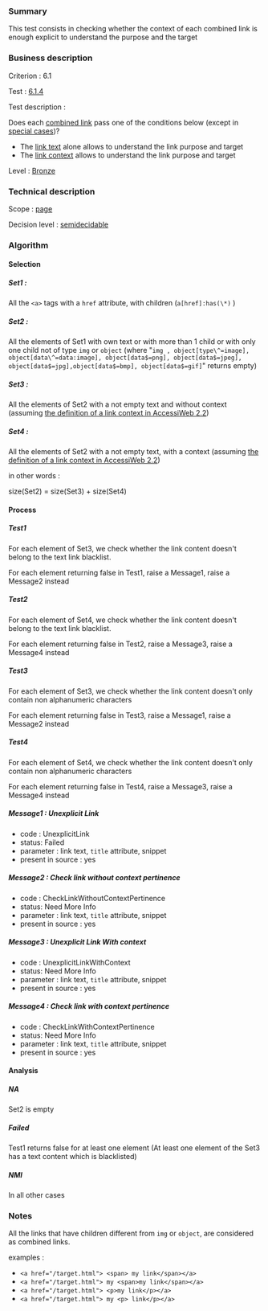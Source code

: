 ### Summary

This test consists in checking whether the context of each combined link is enough explicit to understand the purpose and the target

### Business description

Criterion : 6.1

Test : [6.1.4](http://accessiweb.org/index.php/accessiweb-22-english-version.html#test-6-1-4)

Test description :

Does each [combined link](http://accessiweb.org/index.php/glossary-76.html#mLienComposite) pass one of the conditions below (except in [special cases](http://accessiweb.org/index.php/glossary-76.html#mLienCompositeindex.php/glossary-76.html#cpCrit6- "Special cases for criterion 6.1"))?

-   The [link text](http://accessiweb.org/index.php/glossary-76.html#mIntituleLien) alone allows to understand the link purpose and target
-   The [link context](http://accessiweb.org/index.php/glossary-76.html#mContexteLien) allows to understand the link purpose and target

Level : [Bronze](/en/category/rules-design/accessiweb-11/level/bronze)

### Technical description

Scope : [page](/en/category/rules-design/accessiweb-11/scope/page)

Decision level :
[semidecidable](/en/category/rules-design/accessiweb-11/decision-level/semidecidable)

### Algorithm

#### Selection

##### Set1 :

All the `<a>` tags with a `href` attribute, with children (`a[href]:has(\*)` )

##### Set2 :

All the elements of Set1 with own text or with more than 1 child or with only one child not of type `img` or `object` (where "`img , object[type\^=image], object[data\^=data:image], object[data$=png], object[data$=jpeg], object[data$=jpg],object[data$=bmp], object[data$=gif]`" returns empty)

##### Set3 :

All the elements of Set2 with a not empty text and without context (assuming [the definition of a link context in AccessiWeb 2.2](http://accessiweb.org/index.php/glossary-76.html#mContexteLien))

##### Set4 :
 
All the elements of Set2 with a not empty text, with a context (assuming [the definition of a link context in AccessiWeb 2.2](http://accessiweb.org/index.php/glossary-76.html#mContexteLien))

in other words :

size(Set2) = size(Set3) + size(Set4)

#### Process

##### Test1

For each element of Set3, we check whether the link content doesn't belong to the text link blacklist.

For each element returning false in Test1, raise a Message1, raise a Message2 instead

##### Test2

For each element of Set4, we check whether the link content doesn't belong to the text link blacklist.

For each element returning false in Test2, raise a Message3, raise a Message4 instead

##### Test3

For each element of Set3, we check whether the link content doesn't only contain non alphanumeric characters

For each element returning false in Test3, raise a Message1, raise a Message2 instead

##### Test4

For each element of Set4, we check whether the link content doesn't only contain non alphanumeric characters

For each element returning false in Test4, raise a Message3, raise a Message4 instead

##### Message1 : Unexplicit Link

-   code : UnexplicitLink
-   status: Failed
-   parameter : link text, `title` attribute, snippet
-   present in source : yes

##### Message2 : Check link without context pertinence

-   code : CheckLinkWithoutContextPertinence
-   status: Need More Info
-   parameter : link text, `title` attribute, snippet
-   present in source : yes

##### Message3 : Unexplicit Link With context

-   code : UnexplicitLinkWithContext
-   status: Need More Info
-   parameter : link text, `title` attribute, snippet
-   present in source : yes

##### Message4 : Check link with context pertinence

-   code : CheckLinkWithContextPertinence
-   status: Need More Info
-   parameter : link text, `title` attribute, snippet
-   present in source : yes

#### Analysis

##### NA

Set2 is empty

##### Failed

Test1 returns false for at least one element (At least one element of the Set3 has a text content which is blacklisted)

##### NMI

In all other cases

### Notes

All the links that have children different from `img` or `object`, are considered as combined links.

examples :

-   `<a href="/target.html"> <span> my link</span></a>`
-   `<a href="/target.html"> my <span>my link</span></a>`
-   `<a href="/target.html"> <p>my link</p></a>`
-   `<a href="/target.html"> my <p> link</p></a>`

